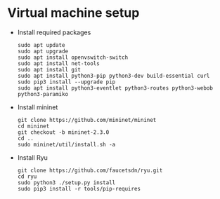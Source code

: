 # Virtual machine setup

- Install required packages
  ```
  sudo apt update
  sudo apt upgrade
  sudo apt install openvswitch-switch
  sudo apt install net-tools
  sudo apt install git
  sudo apt install python3-pip python3-dev build-essential curl
  sudo pip3 install --upgrade pip
  sudo apt install python3-eventlet python3-routes python3-webob python3-paramiko
  ```

- Install mininet
  ```
  git clone https://github.com/mininet/mininet
  cd mininet
  git checkout -b mininet-2.3.0
  cd ..
  sudo mininet/util/install.sh -a
  ```

- Install Ryu
  ```
  git clone https://github.com/faucetsdn/ryu.git
  cd ryu
  sudo python3 ./setup.py install
  sudo pip3 install -r tools/pip-requires
  ```
